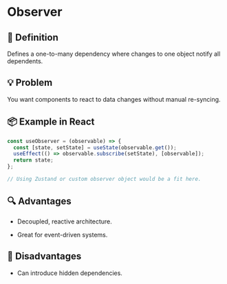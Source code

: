 # Observer

## 🧭 Definition

Defines a one-to-many dependency where changes to one object notify all dependents.

## 💡 Problem

You want components to react to data changes without manual re-syncing.

## 📦 Example in React

```jsx
const useObserver = (observable) => {
  const [state, setState] = useState(observable.get());
  useEffect(() => observable.subscribe(setState), [observable]);
  return state;
};

// Using Zustand or custom observer object would be a fit here.
```

## 🔍 Advantages

- Decoupled, reactive architecture.

- Great for event-driven systems.

## 🚫 Disadvantages

- Can introduce hidden dependencies.